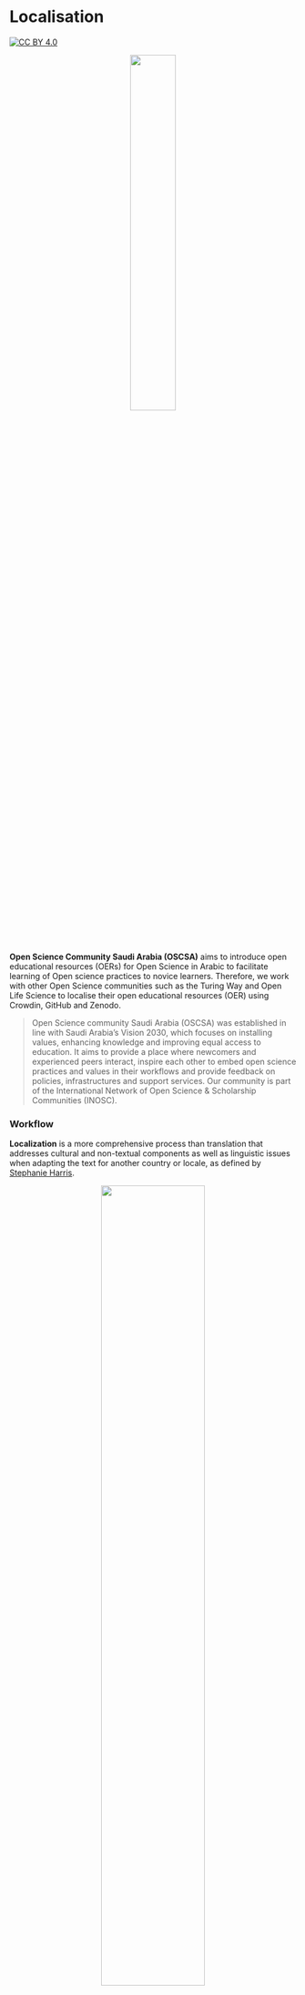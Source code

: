 # Localisation

[![CC BY 4.0][cc-by-shield]][cc-by]

<p align="center">
<img src= "https://user-images.githubusercontent.com/53487593/170689287-ee34c845-82e1-4dea-85a1-2a7386a0d55d.png" width = 40%>
<p/>


**Open Science Community Saudi Arabia (OSCSA)** aims to introduce open educational resources (OERs) for Open Science in Arabic to facilitate learning of Open science practices to novice learners. Therefore, we work with other Open Science communities such as the Turing Way and Open Life Science to localise their open educational resources (OER) using Crowdin, GitHub and Zenodo.

> Open Science community Saudi Arabia (OSCSA) was established in line with Saudi Arabia’s Vision 2030, which focuses on installing values, enhancing knowledge and improving equal access to education. It aims to provide a place where newcomers and experienced peers interact, inspire each other to embed open science practices and values in their workflows and provide feedback on policies, infrastructures and support services. Our community is part of the International Network of Open Science & Scholarship Communities (INOSC).


### Workflow

**Localization** is a more comprehensive process than translation that addresses cultural and non-textual components as well as linguistic issues when adapting the text for another country or locale, as defined by [Stephanie Harris](https://www.vengaglobal.com/blog/translation-localization-difference/).

<p align="center">
<img src= "imgs/workflow.png" width = 60%>
<p/>

We use **GitHub** as a version control system for all the translations and to acknowledge all contributors. **Crowdin** is used as a translation management system (or TMS) to make contributions smooth. Any changes made to Crowdin will be reflected on GitHub using automation and continuous integration (CI). Crowdin provides Translation Memory (TM), Glossary, Machine Translation (MT) and QA checks.

<p align="center">
<img src= "imgs/TMS.png" width = 60%>
<p/>

We also use **Zenodo** to produce DOI that aids in citation tracking. More detailed guidelines for the translation is in the [Contributing guidelines](https://github.com/Open-Science-Community-Saudi-Arabia/localisation/blob/main/CONTRIBUTING.md). 

## Current Projects

- **Translation for Open Life Science Talks and Transcripts.**

Open Life Science (OLS) mentoring and training program has been running since January 2020 and offers a 16-week project-based opportunity to learn open science practices. To make some of its resources more accessible, [Talarify](https://twitter.com/talarify?lang=en) and [Open Science Community in Saudi Arabia](https://twitter.com/OpenSciSaudi) translated part of OLS3 cohort resources. More details can be found in [this respository](https://github.com/Open-Science-Community-Saudi-Arabia/ols3-cohort-talks-and-transcripts).

- **translation of _The Turing Way_.**
The Turing Way is a handbook to reproducible, ethical and collaborative data science. It supports a diverse community of contributors to make data science accessible, comprehensible and effective for everyone. Part of the topics in _the Turing Way_ was already translated to Spanish, OSCSA has introduced the same workflow to translate _the Turing Way_ to Arabic.

## Contributing :two_hearts:
- If you like it, leave your star in this project :star2:
- If you would like to complain/suggest/contribute to this project, feel free to open a issue :heart_decoration:
- Please follow our [Contributing guidelines](https://github.com/Open-Science-Community-Saudi-Arabia/localisation/blob/main/CONTRIBUTING.md). 


## License

This work is licensed under a
[Creative Commons Attribution 4.0 International License][cc-by].

[![CC BY 4.0][cc-by-image]][cc-by]

[cc-by]: http://creativecommons.org/licenses/by/4.0/
[cc-by-image]: https://i.creativecommons.org/l/by/4.0/88x31.png
[cc-by-shield]: https://img.shields.io/badge/License-CC%20BY%204.0-lightgrey.svg
